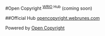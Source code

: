 #Open Copyright <sup>[WRIO](http://wrioos.com) Hub</sup>
(coming soon)

##Official Hub
[opencopyright.webrunes.com](http://opencopyright.webrunes.com)

Powered by [Open Copyright](http://opencopyright.webrunes.com)
